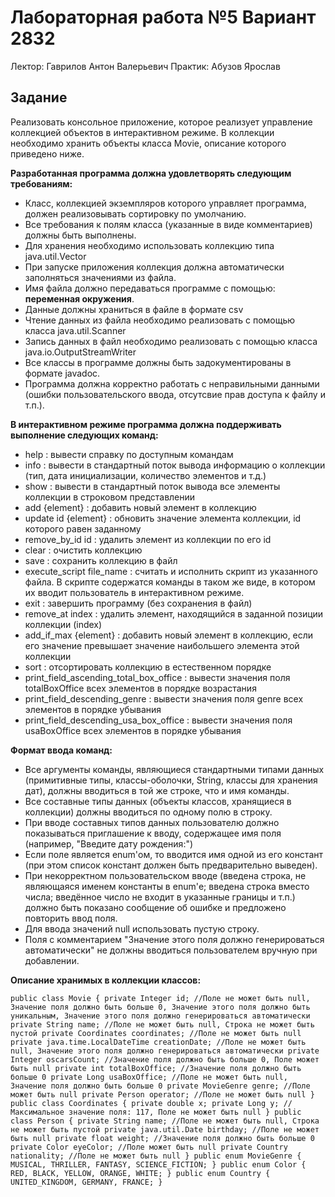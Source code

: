 # Лабораторная работа №5 Вариант 2832

Лектор: Гаврилов Антон Валерьевич
Практик: Абузов Ярослав

## Задание

Реализовать консольное приложение, которое реализует управление коллекцией объектов в интерактивном режиме. 
В коллекции необходимо хранить объекты класса Movie, описание которого приведено ниже.

**Разработанная программа должна удовлетворять следующим требованиям:**

- Класс, коллекцией экземпляров которого управляет программа, должен реализовывать сортировку по умолчанию.
- Все требования к полям класса (указанные в виде комментариев) должны быть выполнены.
- Для хранения необходимо использовать коллекцию типа java.util.Vector
- При запуске приложения коллекция должна автоматически заполняться значениями из файла.
- Имя файла должно передаваться программе с помощью: **переменная окружения**.
- Данные должны храниться в файле в формате csv
- Чтение данных из файла необходимо реализовать с помощью класса java.util.Scanner
- Запись данных в файл необходимо реализовать с помощью класса java.io.OutputStreamWriter
- Все классы в программе должны быть задокументированы в формате javadoc.
- Программа должна корректно работать с неправильными данными (ошибки пользовательского ввода, отсутсвие прав доступа к файлу и т.п.).

**В интерактивном режиме программа должна поддерживать выполнение следующих команд:**

- help : вывести справку по доступным командам
- info : вывести в стандартный поток вывода информацию о коллекции (тип, дата инициализации, количество элементов и т.д.)
- show : вывести в стандартный поток вывода все элементы коллекции в строковом представлении
- add {element} : добавить новый элемент в коллекцию
- update id {element} : обновить значение элемента коллекции, id которого равен заданному
- remove_by_id id : удалить элемент из коллекции по его id
- clear : очистить коллекцию
- save : сохранить коллекцию в файл
- execute_script file_name : считать и исполнить скрипт из указанного файла. В скрипте содержатся команды в таком же виде, в котором их вводит пользователь в интерактивном режиме.
- exit : завершить программу (без сохранения в файл)
- remove_at index : удалить элемент, находящийся в заданной позиции коллекции (index)
- add_if_max {element} : добавить новый элемент в коллекцию, если его значение превышает значение наибольшего элемента этой коллекции
- sort : отсортировать коллекцию в естественном порядке
- print_field_ascending_total_box_office : вывести значения поля totalBoxOffice всех элементов в порядке возрастания
- print_field_descending_genre : вывести значения поля genre всех элементов в порядке убывания
- print_field_descending_usa_box_office : вывести значения поля usaBoxOffice всех элементов в порядке убывания

**Формат ввода команд:**

- Все аргументы команды, являющиеся стандартными типами данных (примитивные типы, классы-оболочки, String, классы для хранения дат), должны вводиться в той же строке, что и имя команды.
- Все составные типы данных (объекты классов, хранящиеся в коллекции) должны вводиться по одному полю в строку.
- При вводе составных типов данных пользователю должно показываться приглашение к вводу, содержащее имя поля (например, "Введите дату рождения:")
- Если поле является enum'ом, то вводится имя одной из его констант (при этом список констант должен быть предварительно выведен).
- При некорректном пользовательском вводе (введена строка, не являющаяся именем константы в enum'е; введена строка вместо числа; введённое число не входит в указанные границы и т.п.) должно быть показано сообщение об ошибке и предложено повторить ввод поля.
- Для ввода значений null использовать пустую строку.
- Поля с комментарием "Значение этого поля должно генерироваться автоматически" не должны вводиться пользователем вручную при добавлении.

**Описание хранимых в коллекции классов:**

`public class Movie {
    private Integer id; //Поле не может быть null, Значение поля должно быть больше 0, Значение этого поля должно быть уникальным, Значение этого поля должно генерироваться автоматически
    private String name; //Поле не может быть null, Строка не может быть пустой
    private Coordinates coordinates; //Поле не может быть null
    private java.time.LocalDateTime creationDate; //Поле не может быть null, Значение этого поля должно генерироваться автоматически
    private Integer oscarsCount; //Значение поля должно быть больше 0, Поле может быть null
    private int totalBoxOffice; //Значение поля должно быть больше 0
    private Long usaBoxOffice; //Поле не может быть null, Значение поля должно быть больше 0
    private MovieGenre genre; //Поле может быть null
    private Person operator; //Поле не может быть null
}
public class Coordinates {
    private double x;
    private Long y; //Максимальное значение поля: 117, Поле не может быть null
}
public class Person {
    private String name; //Поле не может быть null, Строка не может быть пустой
    private java.util.Date birthday; //Поле не может быть null
    private float weight; //Значение поля должно быть больше 0
    private Color eyeColor; //Поле может быть null
    private Country nationality; //Поле не может быть null
}
public enum MovieGenre {
    MUSICAL,
    THRILLER,
    FANTASY,
    SCIENCE_FICTION;
}
public enum Color {
    RED,
    BLACK,
    YELLOW,
    ORANGE,
    WHITE;
}
public enum Country {
    UNITED_KINGDOM,
    GERMANY,
    FRANCE;
}`
